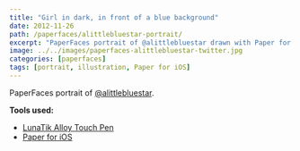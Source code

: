 ```yaml
---
title: "Girl in dark, in front of a blue background"
date: 2012-11-26
path: /paperfaces/alittlebluestar-portrait/
excerpt: "PaperFaces portrait of @alittlebluestar drawn with Paper for iOS on an iPad."
image: ../../images/paperfaces-alittlebluestar-twitter.jpg
categories: [paperfaces]
tags: [portrait, illustration, Paper for iOS]
---
```


PaperFaces portrait of [@alittlebluestar](https://twitter.com/alittlebluestar).

**Tools used:**

- [LunaTik Alloy Touch Pen](https://www.amazon.com/gp/product/B00821TR7G/ref=as_li_ss_tl?ie=UTF8&tag=mademist-20&linkCode=as2&camp=1789&creative=390957&creativeASIN=B00821TR7G)
- [Paper for iOS](https://paper.bywetransfer.com/)
